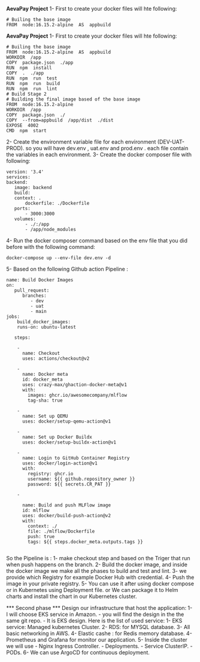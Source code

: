 **AevaPay Project** 
1- First to create your docker files will hte following:

    # Builing the base image 
    FROM  node:16.15.2-alpine  AS  appbuild
**AevaPay Project** 
1- First to create your docker files will hte following:

    # Builing the base image 
    FROM  node:16.15.2-alpine  AS  appbuild
    WORKDIR  /app
    COPY  package.json  ./app
    RUN  npm  install
    COPY  .  ./app
    RUN  npm  run  test
    RUN  npm  run  build
    RUN  npm  run  lint
    # Build Stage 2
    # Building the final image based of the base image
    FROM  node:16.15.2-alpine
    WORKDIR  /app
    COPY  package.json  ./
    COPY  --from=appbuild  /app/dist  ./dist
    EXPOSE  4002
    CMD  npm  start


2- Create the environment variable file for each environment (DEV-UAT-PROD). so you will have dev.env , uat.env and prod.env .
each file contain the variables in each environment.
3- Create the  docker composer file  with following:

```
version: '3.4'
services:
backend:
   image: backend
   build:
   context: .
       dockerfile: ./Dockerfile
   ports:
       - 3000:3000
   volumes:
       - ./:/app
       - /app/node_modules
 ```
4- Run the docker composer command based on the env file that you did before with the following command:
```
docker-compose up --env-file dev.env -d 
```

5- Based on the following Github action Pipeline :
```
name: Build Docker Images
on:
   pull_request:
      branches:
         - dev
         - uat
         - main
jobs:
    build_docker_images:
    runs-on: ubuntu-latest

   steps:

    -
      name: Checkout
      uses: actions/checkout@v2
 
    -
      name: Docker meta
      id: docker_meta
      uses: crazy-max/ghaction-docker-meta@v1
      with:
        images: ghcr.io/awesomecompany/mlflow
        tag-sha: true

    -
      name: Set up QEMU
      uses: docker/setup-qemu-action@v1

    -
      name: Set up Docker Buildx
      uses: docker/setup-buildx-action@v1

    -
      name: Login to GitHub Container Registry
      uses: docker/login-action@v1
      with:
        registry: ghcr.io
        username: ${{ github.repository_owner }}
        password: ${{ secrets.CR_PAT }}

    -

      name: Build and push MLFlow image
      id: mlflow
      uses: docker/build-push-action@v2
      with:
        context: ./
        file: ./mlflow/Dockerfile
        push: true
        tags: ${{ steps.docker_meta.outputs.tags }}
        
   ```

So the Pipeline is :
1- make checkout step and based on the Triger that run when push happens  on the branch.
2- Build the docker image, and inside the docker image we make all the phases to build and test and lint.
3- we provide which Registry for example Docker Hub with credential.
4- Push the image in your private registry.
5- You can use it after using docker compose or in Kubernetes using Deployment file. or We can package it to Helm charts and install the chart in our Kubernetes cluster.


*** Second phase ***
Design our infrastructure that host the application:
1- I will choose EKS service in Amazon.
    - you will find the design in the the same git repo.
    - It is EKS design.
 Here is the list of used service:
 1- EKS service: Managed kubernetes Cluster.
 2- RDS: for MYSQL database.
 3- All basic networking in AWS.
 4- Elastic cashe : for Redis memory database.
 4- Prometheus and Grafana for monitor our application.
 5- Inside the cluster we will use 
     - Nginx Ingress Controller.
     - Deployments.
     - Service ClusterIP.
     - PODs.
6- We can use ArgoCD for continuous deployment.
